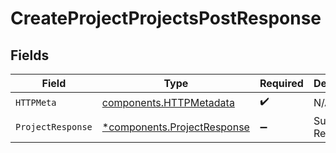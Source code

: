 # CreateProjectProjectsPostResponse


## Fields

| Field                                                                     | Type                                                                      | Required                                                                  | Description                                                               |
| ------------------------------------------------------------------------- | ------------------------------------------------------------------------- | ------------------------------------------------------------------------- | ------------------------------------------------------------------------- |
| `HTTPMeta`                                                                | [components.HTTPMetadata](../../models/components/httpmetadata.md)        | :heavy_check_mark:                                                        | N/A                                                                       |
| `ProjectResponse`                                                         | [*components.ProjectResponse](../../models/components/projectresponse.md) | :heavy_minus_sign:                                                        | Successful Response                                                       |